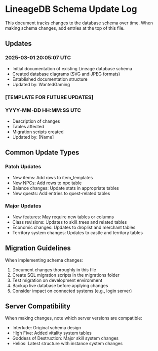# LineageDB Schema Update Log

This document tracks changes to the database schema over time. When making schema changes, add entries at the top of this file.

## Updates

### 2025-03-01 20:05:07 UTC
- Initial documentation of existing Lineage database schema
- Created database diagrams (SVG and JPEG formats)
- Established documentation structure
- Updated by: WantedGaming

### [TEMPLATE FOR FUTURE UPDATES]
### YYYY-MM-DD HH:MM:SS UTC
- Description of changes
- Tables affected
- Migration scripts created
- Updated by: [Name]

## Common Update Types

### Patch Updates
- New items: Add rows to item_templates
- New NPCs: Add rows to npc table
- Balance changes: Update stats in appropriate tables
- New quests: Add entries to quest-related tables

### Major Updates
- New features: May require new tables or columns
- Class revisions: Updates to skill_trees and related tables
- Economic changes: Updates to droplist and merchant tables
- Territory system changes: Updates to castle and territory tables

## Migration Guidelines

When implementing schema changes:
1. Document changes thoroughly in this file
2. Create SQL migration scripts in the migrations folder
3. Test migration on development environment
4. Backup live database before applying changes
5. Consider impact on connected systems (e.g., login server)

## Server Compatibility

When making changes, note which server versions are compatible:
- Interlude: Original schema design
- High Five: Added vitality system tables
- Goddess of Destruction: Major skill system changes
- Helios: Latest structure with instance system changes